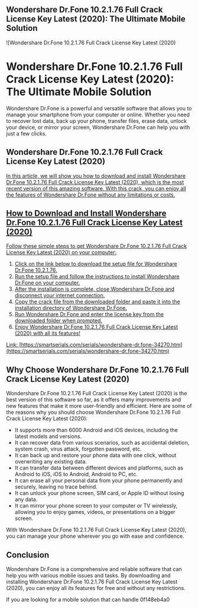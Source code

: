 ## Wondershare Dr.Fone 10.2.1.76 Full Crack License Key Latest (2020): The Ultimate Mobile Solution

 
![Wondershare Dr.Fone 10.2.1.76 Full Crack License Key Latest (2020) 
<h1>Wondershare Dr.Fone 10.2.1.76 Full Crack License Key Latest (2020): The Ultimate Mobile Solution</h1>
<p>Wondershare Dr.Fone is a powerful and versatile software that allows you to manage your smartphone from your computer or online. Whether you need to recover lost data, back up your phone, transfer files, erase data, unlock your device, or mirror your screen, Wondershare Dr.Fone can help you with just a few clicks.</p>
<h2>Wondershare Dr.Fone 10.2.1.76 Full Crack License Key Latest (2020)</h2>
<p><a href=](https://image.jimcdn.com/app/cms/image/transf/none/path/sff9584ce0a841cdb/backgroundarea/ic60c49c494c764f7/version/1500028144/image.png)**Download Zip**
 
In this article, we will show you how to download and install Wondershare Dr.Fone 10.2.1.76 Full Crack License Key Latest (2020), which is the most recent version of this amazing software. With this crack, you can enjoy all the features of Wondershare Dr.Fone without any limitations or costs.
 
## How to Download and Install Wondershare Dr.Fone 10.2.1.76 Full Crack License Key Latest (2020)
 
Follow these simple steps to get Wondershare Dr.Fone 10.2.1.76 Full Crack License Key Latest (2020) on your computer:
 
1. Click on the link below to download the setup file for Wondershare Dr.Fone 10.2.1.76.
2. Run the setup file and follow the instructions to install Wondershare Dr.Fone on your computer.
3. After the installation is complete, close Wondershare Dr.Fone and disconnect your internet connection.
4. Copy the crack file from the downloaded folder and paste it into the installation directory of Wondershare Dr.Fone.
5. Run Wondershare Dr.Fone and enter the license key from the downloaded folder when prompted.
6. Enjoy Wondershare Dr.Fone 10.2.1.76 Full Crack License Key Latest (2020) with all its features!

Link: [https://smartserials.com/serials/wondershare-dr.fone-34270.htm](https://smartserials.com/serials/wondershare-dr.fone-34270.htm)
 
## Why Choose Wondershare Dr.Fone 10.2.1.76 Full Crack License Key Latest (2020)
 
Wondershare Dr.Fone 10.2.1.76 Full Crack License Key Latest (2020) is the best version of this software so far, as it offers many improvements and new features that make it more user-friendly and efficient. Here are some of the reasons why you should choose Wondershare Dr.Fone 10.2.1.76 Full Crack License Key Latest (2020):

- It supports more than 6000 Android and iOS devices, including the latest models and versions.
- It can recover data from various scenarios, such as accidental deletion, system crash, virus attack, forgotten password, etc.
- It can back up and restore your phone data with one click, without overwriting any existing data.
- It can transfer data between different devices and platforms, such as Android to iOS, iOS to Android, Android to PC, etc.
- It can erase all your personal data from your phone permanently and securely, leaving no trace behind.
- It can unlock your phone screen, SIM card, or Apple ID without losing any data.
- It can mirror your phone screen to your computer or TV wirelessly, allowing you to enjoy games, videos, or presentations on a bigger screen.

With Wondershare Dr.Fone 10.2.1.76 Full Crack License Key Latest (2020), you can manage your phone wherever you go with ease and confidence.
 
## Conclusion
 
Wondershare Dr.Fone is a comprehensive and reliable software that can help you with various mobile issues and tasks. By downloading and installing Wondershare Dr.Fone 10.2.1.76 Full Crack License Key Latest (2020), you can enjoy all its features for free and without any restrictions.
 
If you are looking for a mobile solution that can handle
 0f148eb4a0

